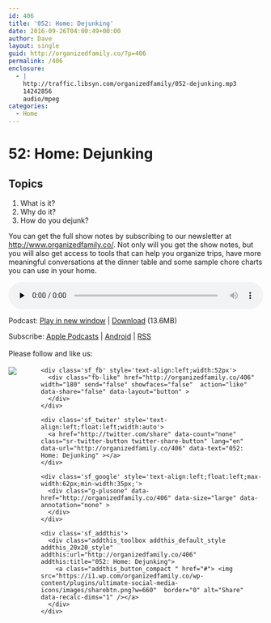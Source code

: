 ```yaml
---
id: 406
title: '052: Home: Dejunking'
date: 2016-09-26T04:00:49+00:00
author: Dave
layout: single
guid: http://organizedfamily.co/?p=406
permalink: /406
enclosure:
  - |
    http://traffic.libsyn.com/organizedfamily/052-dejunking.mp3
    14242856
    audio/mpeg
categories:
  - Home
---
```

# 52: Home: Dejunking

## Topics

  1. What is it?
  2. Why do it?
  3. How do you dejunk?

You can get the full show notes by subscribing to our newsletter at <http://www.organizedfamily.co/>. Not only will you get the show notes, but you will also get access to tools that can help you organize trips, have more meaningful conversations at the dinner table and some sample chore charts you can use in your home.

<div class="powerpress_player" id="powerpress_player_5373">
  <audio class="wp-audio-shortcode" id="audio-406-53" preload="none" style="width: 100%;" controls="controls"><source type="audio/mpeg" src="http://traffic.libsyn.com/organizedfamily/052-dejunking.mp3?_=53" /><a href="http://traffic.libsyn.com/organizedfamily/052-dejunking.mp3">http://traffic.libsyn.com/organizedfamily/052-dejunking.mp3</a></audio>
</div>

<p class="powerpress_links powerpress_links_mp3">
  Podcast: <a href="http://traffic.libsyn.com/organizedfamily/052-dejunking.mp3" class="powerpress_link_pinw" target="_blank" title="Play in new window" onclick="return powerpress_pinw('http://organizedfamily.co/?powerpress_pinw=406-podcast');" rel="nofollow">Play in new window</a> | <a href="http://traffic.libsyn.com/organizedfamily/052-dejunking.mp3" class="powerpress_link_d" title="Download" rel="nofollow" download="052-dejunking.mp3">Download</a> (13.6MB)
</p>

<p class="powerpress_links powerpress_subscribe_links">
  Subscribe: <a href="https://itunes.apple.com/us/podcast/organized-family/id1047979605?mt=2&ls=1#episodeGuid=http%3A%2F%2Forganizedfamily.co%2F%3Fp%3D406" class="powerpress_link_subscribe powerpress_link_subscribe_itunes" title="Subscribe on Apple Podcasts" rel="nofollow">Apple Podcasts</a> | <a href="http://subscribeonandroid.com/organizedfamily.co/feed/podcast" class="powerpress_link_subscribe powerpress_link_subscribe_android" title="Subscribe on Android" rel="nofollow">Android</a> | <a href="http://organizedfamily.co/feed/podcast" class="powerpress_link_subscribe powerpress_link_subscribe_rss" title="Subscribe via RSS" rel="nofollow">RSS</a>
</p>

<div class='sfsi_Sicons' style='width: 100%; display: inline-block; vertical-align: middle; text-align:left'>
  <div style='margin:0px 8px 0px 0px; line-height: 24px'>
    <span>Please follow and like us:</span>
  </div>
  
  <div class='sfsi_socialwpr'>
    <div class='sf_subscrbe' style='text-align:left;float:left;width:64px'>
      <a href="http://www.specificfeeds.com/widget/emailsubscribe/MTc5ODgx/OA==/" target="_blank"><img src="https://i2.wp.com/organizedfamily.co/wp-content/plugins/ultimate-social-media-icons/images/follow_subscribe.png?w=660" data-recalc-dims="1" /></a>
    </div>
    
    <div class='sf_fb' style='text-align:left;width:52px'>
      <div class="fb-like" href="http://organizedfamily.co/406" width="180" send="false" showfaces="false"  action="like" data-share="false" data-layout="button" >
      </div>
    </div>
    
    <div class='sf_twiter' style='text-align:left;float:left;width:auto'>
      <a href="http://twitter.com/share" data-count="none" class="sr-twitter-button twitter-share-button" lang="en" data-url="http://organizedfamily.co/406" data-text="052: Home: Dejunking" ></a>
    </div>
    
    <div class='sf_google' style='text-align:left;float:left;max-width:62px;min-width:35px;'>
      <div class="g-plusone" data-href="http://organizedfamily.co/406" data-size="large" data-annotation="none" >
      </div>
    </div>
    
    <div class='sf_addthis'>
      <div class="addthis_toolbox addthis_default_style addthis_20x20_style" addthis:url="http://organizedfamily.co/406" addthis:title="052: Home: Dejunking">
        <a class="addthis_button_compact " href="#"> <img src="https://i1.wp.com/organizedfamily.co/wp-content/plugins/ultimate-social-media-icons/images/sharebtn.png?w=660"  border="0" alt="Share" data-recalc-dims="1" /></a>
      </div>
    </div>
  </div>
</div>
